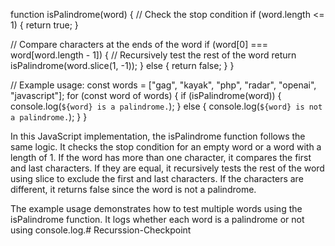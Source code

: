 function isPalindrome(word) {
  // Check the stop condition
  if (word.length <= 1) {
    return true;
  }

  // Compare characters at the ends of the word
  if (word[0] === word[word.length - 1]) {
    // Recursively test the rest of the word
    return isPalindrome(word.slice(1, -1));
  } else {
    return false;
  }
}

// Example usage:
const words = ["gag", "kayak", "php", "radar", "openai", "javascript"];
for (const word of words) {
  if (isPalindrome(word)) {
    console.log(`${word} is a palindrome.`);
  } else {
    console.log(`${word} is not a palindrome.`);
  }
}

In this JavaScript implementation, the isPalindrome function follows the same logic. It checks the stop condition for an empty word or a word with a length of 1. If the word has more than one character, it compares the first and last characters. If they are equal, it recursively tests the rest of the word using slice to exclude the first and last characters. If the characters are different, it returns false since the word is not a palindrome.

The example usage demonstrates how to test multiple words using the isPalindrome function. It logs whether each word is a palindrome or not using console.log.#   R e c u r s s i o n - C h e c k p o i n t  
 